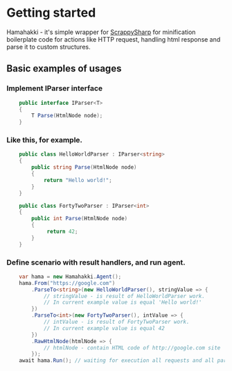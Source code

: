 ﻿# Getting started
 
Hamahakki - it's simple wrapper for [ScrappySharp](https://github.com/rflechner/ScrapySharp) for minification boilerplate code for actions like HTTP request, handling html response and parse it to custom structures.

## Basic examples of usages

### 

### Implement IParser interface

``` C#
    public interface IParser<T>
    {
        T Parse(HtmlNode node);
    }
```

### Like this, for example.

``` C#
    public class HelloWorldParser : IParser<string>
    {
        public string Parse(HtmlNode node)
        {
            return "Hello world!";
        }
    }

    public class FortyTwoParser : IParser<int>
    {
        public int Parse(HtmlNode node)
        {
             return 42;
        }
    }
```

### Define scenario with result handlers, and run agent.

```C#
    var hama = new Hamahakki.Agent();
    hama.From("https://google.com")
        .ParseTo<string>(new HelloWorldParser(), stringValue => {
            // stringValue - is result of HelloWorldParser work.
            // In current example value is equal 'Hello world!'
        })
        .ParseTo<int>(new FortyTwoParser(), intValue => {
            // intValue - is result of FortyTwoParser work.
            // In current example value is equal 42  
        })
        .RawHtmlNode(htmlNode => {
            // htmlNode - contain HTML code of http://google.com site
        });
    await hama.Run(); // waiting for execution all requests and all parsers jobs
```
